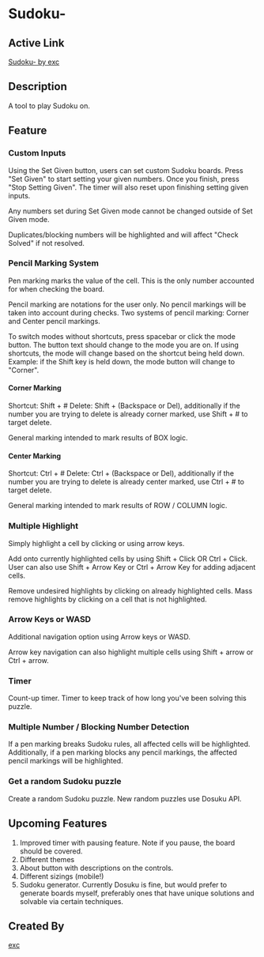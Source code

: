# Sudoku-

## Active Link

[Sudoku- by exc](https://exchyphen.github.io/sudoku--hyphen/)

## Description

A tool to play Sudoku on.

## Feature

### Custom Inputs

Using the Set Given button, users can set custom Sudoku boards.
Press "Set Given" to start setting your given numbers. Once you finish, press "Stop Setting Given". The timer will also reset upon finishing setting given inputs.

Any numbers set during Set Given mode cannot be changed outside of Set Given mode.

Duplicates/blocking numbers will be highlighted and will affect "Check Solved" if not resolved.

### Pencil Marking System

Pen marking marks the value of the cell. This is the only number accounted for when checking the board.

Pencil marking are notations for the user only. No pencil markings will be taken into account during checks.
Two systems of pencil marking: Corner and Center pencil markings.

To switch modes without shortcuts, press spacebar or click the mode button. The button text should change to the mode you are on.
If using shortcuts, the mode will change based on the shortcut being held down. Example: if the Shift key is held down, the mode button will change to "Corner".

#### Corner Marking

Shortcut: Shift + #
Delete: Shift + (Backspace or Del), additionally if the number you are trying to delete is already corner marked, use Shift + # to target delete.

General marking intended to mark results of BOX logic.

#### Center Marking

Shortcut: Ctrl + #
Delete: Ctrl + (Backspace or Del), additionally if the number you are trying to delete is already center marked, use Ctrl + # to target delete.

General marking intended to mark results of ROW / COLUMN logic.

### Multiple Highlight

Simply highlight a cell by clicking or using arrow keys.

Add onto currently highlighted cells by using Shift + Click OR Ctrl + Click.
User can also use Shift + Arrow Key or Ctrl + Arrow Key for adding adjacent cells.

Remove undesired highlights by clicking on already highlighted cells.
Mass remove highlights by clicking on a cell that is not highlighted.

### Arrow Keys or WASD

Additional navigation option using Arrow keys or WASD.

Arrow key navigation can also highlight multiple cells using Shift + arrow or Ctrl + arrow.

### Timer

Count-up timer.
Timer to keep track of how long you've been solving this puzzle.

### Multiple Number / Blocking Number Detection

If a pen marking breaks Sudoku rules, all affected cells will be highlighted.
Additionally, if a pen marking blocks any pencil markings, the affected pencil markings will be highlighted.

### Get a random Sudoku puzzle

Create a random Sudoku puzzle.
New random puzzles use Dosuku API.

## Upcoming Features

1. Improved timer with pausing feature. Note if you pause, the board should be covered.
2. Different themes
3. About button with descriptions on the controls.
4. Different sizings (mobile!)
5. Sudoku generator. Currently Dosuku is fine, but would prefer to generate boards myself, preferably ones that have unique solutions and solvable via certain techniques.

## Created By

[exc](https://github.com/exchyphen)
